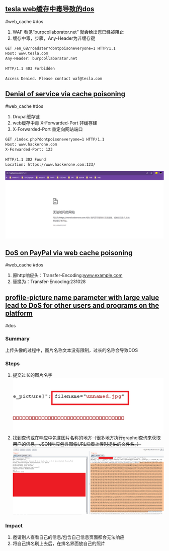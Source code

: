 ## [tesla web缓存中毒导致的dos](https://portswigger.net/research/responsible-denial-of-service-with-web-cache-poisoning)
#web_cache #dos
1. WAF 看见“burpcollaborator.net” 就会给出您已经被阻止
2. 缓存中毒，步骤，Any-Header为非缓存键
```code
GET /en_GB/roadster?dontpoisoneveryone=1 HTTP/1.1  
Host: www.tesla.com  
Any-Header: burpcollaborator.net  
  
HTTP/1.1 403 Forbidden  
  
Access Denied. Please contact waf@tesla.com
```

## [Denial of service via cache poisoning](https://hackerone.com/reports/409370)
#web_cache  #dos
1. Drupal缓存链
2. web缓存中毒 X-Forwarded-Port 非缓存建
3. X-Forwarded-Port 重定向网站端口
```code
GET /index.php?dontpoisoneveryone=1 HTTP/1.1  
Host: www.hackerone.com  
X-Forwarded-Port: 123  
  
HTTP/1.1 302 Found  
Location: https://www.hackerone.com:123/
```
![](../media/Pasted%20image%2020231004190327.png)

## [DoS on PayPal via web cache poisoning](https://hackerone.com/reports/622122)
#web_cache #dos 
1. 原http响应头：Transfer-Encoding:www.example.com
2. 替换为：Transfer-Encoding:231028

## [profile-picture name parameter with large value lead to DoS for other users and programs on the platform](https://hackerone.com/reports/764434)
#dos 
### Summary
上传头像的过程中，图片名称文本没有限制，过长的名称会导致DOS
### Steps
1. 提交过长的图片名字
![](../../知识积累/media/Pasted%20image%2020231019102918.png)
2. 找到查询或在响应中包含图片名称的地方~~（很多地方执行graphql查询来获取用户的信息，JSON响应包含图像URL沿着上传时提供的文件名。）~~
![](../media/Pasted%20image%2020231019103245.png)  
### Impact
1. 邀请别人查看自己的信息/包含自己信息页面都会无法响应
2. 将自己排名刷上去后，在排名界面放自己的照片

